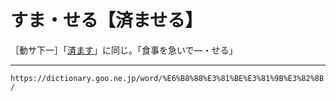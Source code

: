 # すま・せる【済ませる】

［動サ下一］「[済ます](すます（済ます）)」に同じ。「食事を急いで―・せる」

---
`https://dictionary.goo.ne.jp/word/%E6%B8%88%E3%81%BE%E3%81%9B%E3%82%8B/`